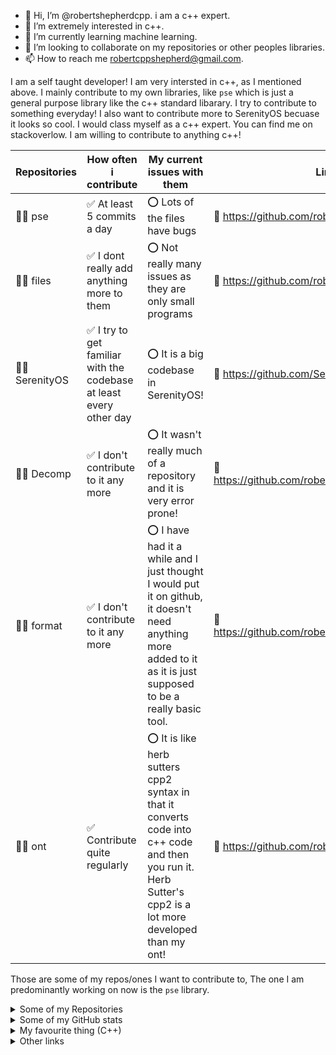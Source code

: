 - 👋 Hi, I’m @robertshepherdcpp. i am a c++ expert.
- 👀 I’m extremely interested in c++.
- 🌱 I’m currently learning machine learning.
- 💞️ I’m looking to collaborate on my repositories or other peoples libraries.
- 📫 How to reach me robertcppshepherd@gmail.com.

I am a self taught developer! I am very intersted in c++, as I mentioned above. I mainly contribute to my own libraries, like `pse` which is just a general purpose library like the c++ standard libarary. I try to contribute to something everyday! I also want to contribute more to SerenityOS becuase it looks so cool. I would class myself as a c++ expert. You can find me on stackoverlow. I am willing to contribute to anything c++!

Repositories | How often i contribute | My current issues with them  | Link
------------ | ------------- | ------------- | -------------------
👩‍💻 pse | ✅ At least 5 commits a day | ⭕️ Lots of the files have bugs | 🔗 https://github.com/robertshepherdcpp/pse
👩‍💻 files | ✅ I dont really add anything more to them | ⭕️ Not really many issues as they are only small programs | 🔗 https://github.com/robertshepherdcpp/files
👩‍💻 SerenityOS | ✅ I try to get familiar with the codebase at least every other day | ⭕️ It is a big codebase in SerenityOS! | 🔗 https://github.com/SerenityOS/serenity
👩‍💻 Decomp | ✅ I don't contribute to it any more | ⭕️ It wasn't really much of a repository and it is very error prone! | 🔗 https://github.com/robertshepherdcpp/Decomp
👩‍💻 format | ✅ I don't contribute to it any more | ⭕️ I have had it a while and I just thought I would put it on github, it doesn't need anything more added to it as it is just supposed to be a really basic tool. | 🔗 https://github.com/robertshepherdcpp/format
👩‍💻 ont | ✅ Contribute quite regularly | ⭕️ It is like herb sutters cpp2 syntax in that it converts code into c++ code and then you run it. Herb Sutter's cpp2 is a lot more developed than my ont! | 🔗 https://github.com/robertshepherdcpp/ont

Those are some of my repos/ones I want to contribute to, The one I am predominantly working on now is the `pse` library.

<details><summary>Some of my Repositories</summary>
<p>

<img width="282" src="https://denvercoder1-github-readme-stats.vercel.app/api/pin/?username=robertshepherdcpp&repo=pse&theme=react&bg_color=273849&title_color=F85D7F&icon_color=F8D866&hide_border=true&show_icons=false" alt="github-readme-streak-stats"> <img width="282" src="https://denvercoder1-github-readme-stats.vercel.app/api/pin/?username=robertshepherdcpp&repo=files&theme=react&bg_color=273849&title_color=F85D7F&icon_color=F8D866&hide_border=true&show_icons=false" alt="github-readme-streak-stats">
  
  </p>
</details>
  
  <details><summary>Some of my GitHub stats</summary>
<p>
<img align="center" src="https://github-readme-stats.vercel.app/api?username=robertshepherdcpp&show_icons=true&include_all_commits=true&theme=cobalt&hide_border=true" alt="My github stats" /> 
  
  [![GitHub Streak](https://streak-stats.demolab.com/?user=robertshepherdcpp)](https://git.io/streak-stats)
  
  
</p>
</details>


<details><summary>My favourite thing (C++)</summary>
<p>

My favorite ever thing:

<c>
  <img src="https://img.shields.io/badge/C%2B%2B-00599C?style=for-the-badge&logo=c%2B%2B&logoColor=white" />
  </c>
  
</p>
</details>

<details><summary>Other links</summary>
<p>
  
  My gists: https://gist.github.com/robertshepherdcpp/
  
  
  
</p>
</details>

<!---
robertshepherdcpp/robertshepherdcpp is a ✨ special ✨ repository because its `README.md` (this file) appears on your GitHub profile.
You can click the Preview link to take a look at your changes.
--->
